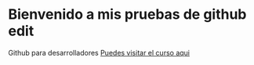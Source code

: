 # Bienvenido a mis pruebas de github edit
Github para desarrolladores
[Puedes visitar el curso aqui](https://www.linkedin.com/learning/github-para-programadores-2)

